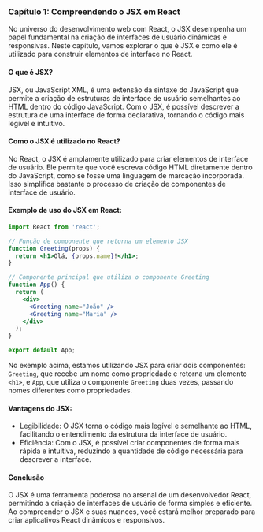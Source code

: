 ### Capítulo 1: Compreendendo o JSX em React

No universo do desenvolvimento web com React, o JSX desempenha um papel fundamental na criação de interfaces de usuário dinâmicas e responsivas. Neste capítulo, vamos explorar o que é JSX e como ele é utilizado para construir elementos de interface no React.

#### O que é JSX?

JSX, ou JavaScript XML, é uma extensão da sintaxe do JavaScript que permite a criação de estruturas de interface de usuário semelhantes ao HTML dentro do código JavaScript. Com o JSX, é possível descrever a estrutura de uma interface de forma declarativa, tornando o código mais legível e intuitivo.

#### Como o JSX é utilizado no React?

No React, o JSX é amplamente utilizado para criar elementos de interface de usuário. Ele permite que você escreva código HTML diretamente dentro do JavaScript, como se fosse uma linguagem de marcação incorporada. Isso simplifica bastante o processo de criação de componentes de interface de usuário.

#### Exemplo de uso do JSX em React:

```jsx
import React from 'react';

// Função de componente que retorna um elemento JSX
function Greeting(props) {
  return <h1>Olá, {props.name}!</h1>;
}

// Componente principal que utiliza o componente Greeting
function App() {
  return (
    <div>
      <Greeting name="João" />
      <Greeting name="Maria" />
    </div>
  );
}

export default App;
```

No exemplo acima, estamos utilizando JSX para criar dois componentes: `Greeting`, que recebe um nome como propriedade e retorna um elemento `<h1>`, e `App`, que utiliza o componente `Greeting` duas vezes, passando nomes diferentes como propriedades.

#### Vantagens do JSX:

- Legibilidade: O JSX torna o código mais legível e semelhante ao HTML, facilitando o entendimento da estrutura da interface de usuário.
- Eficiência: Com o JSX, é possível criar componentes de forma mais rápida e intuitiva, reduzindo a quantidade de código necessária para descrever a interface.

#### Conclusão

O JSX é uma ferramenta poderosa no arsenal de um desenvolvedor React, permitindo a criação de interfaces de usuário de forma simples e eficiente. Ao compreender o JSX e suas nuances, você estará melhor preparado para criar aplicativos React dinâmicos e responsivos.